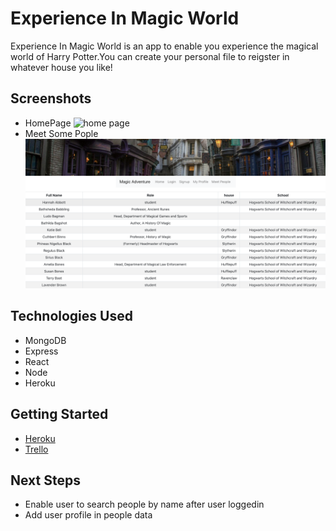 # Experience In Magic World
Experience In Magic World is an app to enable you experience the magical world of Harry Potter.You can create your personal file to reigster in whatever house you like!

## Screenshots
- HomePage
![home page](./src/images/homepage.png)
- Meet Some Pople
![people page](./src/images/peoplepage.png)

## Technologies Used
- MongoDB
- Express
- React
- Node
- Heroku

## Getting Started
* [Heroku](https://experience-the-magic-world.herokuapp.com/)
* [Trello](https://trello.com/b/d95r8AUk/ga-project4-study-in-hogwarts)
 
## Next Steps
- Enable user to search people by name after user loggedin
- Add user profile in people data